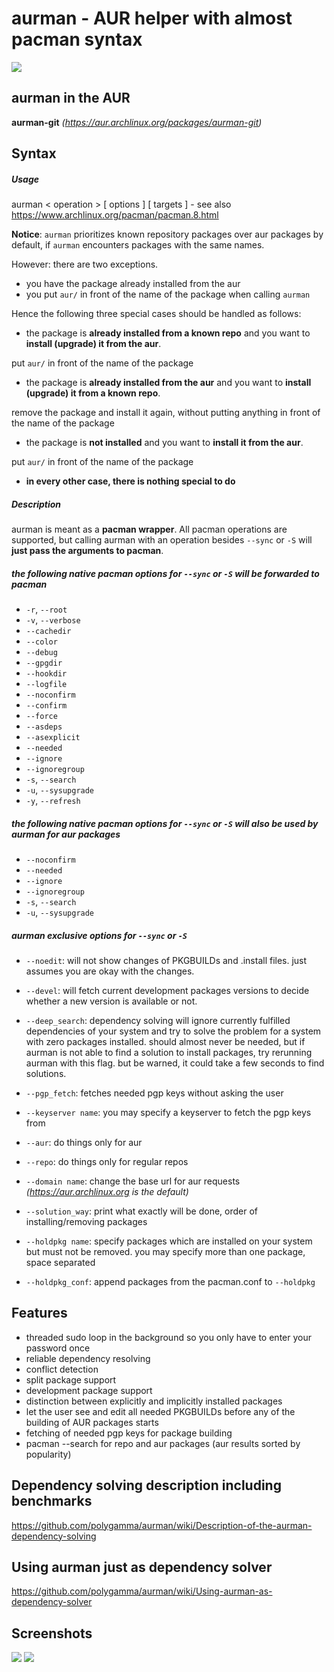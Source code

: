 # aurman - AUR helper with almost pacman syntax

![](https://travis-ci.org/polygamma/aurman.svg?branch=master)

## aurman in the AUR

**aurman-git** *(https://aur.archlinux.org/packages/aurman-git)*

## Syntax

##### Usage
aurman < operation > [ options ] [ targets ] - see also https://www.archlinux.org/pacman/pacman.8.html

**Notice**: `aurman` prioritizes known repository packages over aur packages by default, if `aurman` encounters packages with the same names.

However: there are two exceptions.
- you have the package already installed from the aur
- you put `aur/` in front of the name of the package when calling `aurman`

Hence the following three special cases should be handled as follows:

- the package is **already installed from a known repo** and you want to **install (upgrade) it from the aur**.

put `aur/` in front of the name of the package
- the package is **already installed from the aur** and you want to **install (upgrade) it from a known repo**.

remove the package and install it again, without putting anything in front of the name of the package
- the package is **not installed** and you want to **install it from the aur**.

put `aur/` in front of the name of the package

- **in every other case, there is nothing special to do**

##### Description
aurman is meant as a **pacman wrapper**.
All pacman operations are supported, but calling aurman with an operation besides `--sync` or `-S` will **just pass the arguments to pacman**.

##### the following native pacman options for `--sync` or `-S` will be forwarded to pacman

- `-r`, `--root`
- `-v`, `--verbose`
- `--cachedir`
- `--color`
- `--debug`
- `--gpgdir`
- `--hookdir`
- `--logfile`
- `--noconfirm`
- `--confirm`
- `--force`
- `--asdeps`
- `--asexplicit`
- `--needed`
- `--ignore`
- `--ignoregroup`
- `-s`, `--search`
- `-u`, `--sysupgrade`
- `-y`, `--refresh`

##### the following native pacman options for `--sync` or `-S` will also be used by aurman for aur packages

- `--noconfirm`
- `--needed`
- `--ignore`
- `--ignoregroup`
- `-s`, `--search`
- `-u`, `--sysupgrade`

##### aurman exclusive options for `--sync` or `-S`

- `--noedit`: will not show changes of PKGBUILDs and .install files. just assumes you are okay with the changes.

- `--devel`: will fetch current development packages versions to decide whether a new version is available or not.

- `--deep_search`: dependency solving will ignore currently fulfilled dependencies of your system and try to solve the problem for a system with zero packages installed.
should almost never be needed, but if aurman is not able to find a solution to install packages, try rerunning aurman with this flag.
but be warned, it could take a few seconds to find solutions.

- `--pgp_fetch`: fetches needed pgp keys without asking the user

- `--keyserver name`: you may specify a keyserver to fetch the pgp keys from

- `--aur`: do things only for aur

- `--repo`: do things only for regular repos

- `--domain name`: change the base url for aur requests *(https://aur.archlinux.org is the default)*

- `--solution_way`: print what exactly will be done, order of installing/removing packages

- `--holdpkg name`: specify packages which are installed on your system but must not be removed.
you may specify more than one package, space separated

- `--holdpkg_conf`: append packages from the pacman.conf to `--holdpkg`

## Features

  - threaded sudo loop in the background so you only have to enter your password once
  - reliable dependency resolving
  - conflict detection
  - split package support
  - development package support
  - distinction between explicitly and implicitly installed packages
  - let the user see and edit all needed PKGBUILDs before any of the building of AUR packages starts
  - fetching of needed pgp keys for package building
  - pacman --search for repo and aur packages (aur results sorted by popularity)

## Dependency solving description including benchmarks
https://github.com/polygamma/aurman/wiki/Description-of-the-aurman-dependency-solving

## Using aurman just as dependency solver
https://github.com/polygamma/aurman/wiki/Using-aurman-as-dependency-solver

## Screenshots

![](https://i.imgur.com/VipYpfj.png)
![](https://i.imgur.com/uZYbNrS.gif)
